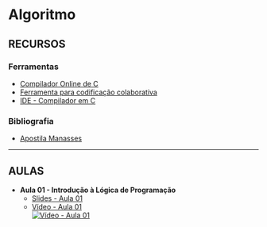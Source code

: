 # Algoritmo

## RECURSOS
### Ferramentas
* [Compilador Online de C](https://www.onlinegdb.com/online_c_compiler)
* [Ferramenta para codificação colaborativa](https://replit.com/ )
* [IDE - Compilador em C](https://replit.com/ )
### Bibliografia
* [Apostila Manasses](https://github.com/kennedyaraujo/ifc/blob/main/algoritmo/bibliografia/mini-apostila-c-manasses.pdf) 

---

## AULAS
* **Aula 01 - Introdução à Lógica de Programação**   
    * [Slides - Aula 01](https://github.com/kennedyaraujo/ifc/blob/main/algoritmo/slides/aula01-algoritmo.pdf)
    * [Vídeo - Aula 01](https://youtu.be/JAkcA0eMRFg)  
    [![Vídeo - Aula 01](https://img.youtube.com/vi/JAkcA0eMRFg/maxresdefault.jpg)](https://youtu.be/JAkcA0eMRFg)
